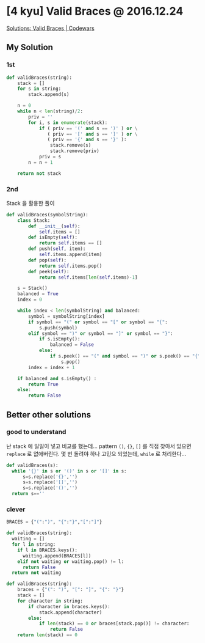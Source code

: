 # [4 kyu] Valid Braces @ 2016.12.24

[Solutions: Valid Braces | Codewars](https://www.codewars.com/kata/5277c8a221e209d3f6000b56/solutions/python)

## My Solution

### 1st

```python
def validBraces(string):
    stack = []
    for s in string:
        stack.append(s)

    n = 0
    while n < len(string)/2: 
        priv = ''
        for i, s in enumerate(stack):
            if ( priv == '(' and s == ')' ) or \
               ( priv == '[' and s == ']' ) or \
               ( priv == '{' and s == '}' ):
                stack.remove(s)
                stack.remove(priv)
            priv = s
        n = n + 1

    return not stack
```

### 2nd

Stack 을 활용한 풀이 

```python
def validBraces(symbolString):
    class Stack:
        def __init__(self):
            self.items = []
        def isEmpty(self):
            return self.items == []
        def push(self, item):
            self.items.append(item)
        def pop(self):
            return self.items.pop()
        def peek(self):
            return self.items[len(self.items)-1]

    s = Stack()
    balanced = True
    index = 0

    while index < len(symbolString) and balanced:
        symbol = symbolString[index]
        if symbol == "(" or symbol == "[" or symbol == "{":
            s.push(symbol)
        elif symbol == ")" or symbol == "]" or symbol == "}":
            if s.isEmpty():
                balanced = False
            else:
                if s.peek() == "(" and symbol == ")" or s.peek() == "{" and symbol == "}" or s.peek() == "[" and symbol == "]":
                    s.pop()
        index = index + 1

    if balanced and s.isEmpty() :
        return True
    else:
        return False
```





## Better other solutions

### good to understand

난 stack 에 일일이 넣고 비교를 했는데…
pattern `()`, `{}`, `[]` 를 직접 찾아서 있으면 `replace` 로  없애버린다.
몇 번 돌려야 하나 고민으 되었는데, `while` 로 처리한다… 

```python
def validBraces(s):
  while '{}' in s or '()' in s or '[]' in s:
      s=s.replace('{}','')
      s=s.replace('[]','')
      s=s.replace('()','')
  return s==''
```


### clever

```python
BRACES = {"(":")", "{":"}","[":"]"}

def validBraces(string):
  waiting = []
  for l in string:
    if l in BRACES.keys():
      waiting.append(BRACES[l])
    elif not waiting or waiting.pop() != l:
      return False
  return not waiting
```
  

```python
def validBraces(string):
    braces = {"(": ")", "[": "]", "{": "}"}
    stack = []
    for character in string:
        if character in braces.keys():
            stack.append(character)
        else:
            if len(stack) == 0 or braces[stack.pop()] != character:
                return False
    return len(stack) == 0  
```

